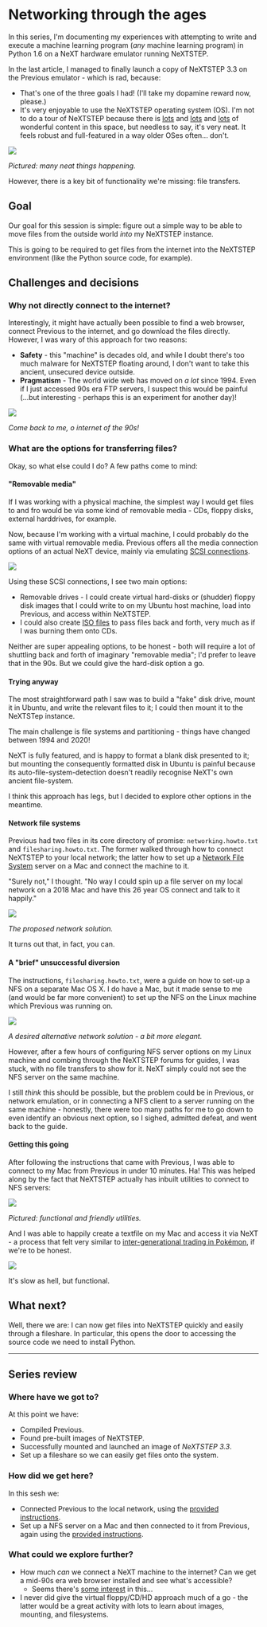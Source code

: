 # Networking through the ages

In this series, I'm documenting my experiences with attempting to write and execute a machine learning program (*any* machine learning program) in Python 1.6 on a NeXT hardware emulator running NeXTSTEP.

In the last article, I managed to finally launch a copy of NeXTSTEP 3.3 on the Previous emulator - which is rad, because:

* That's one of the three goals I had! (I'll take my dopamine reward now, please.)
* It's very enjoyable to use the NeXTSTEP operating system (OS). I'm not to do a tour of NeXTSTEP because there is [lots](https://www.youtube.com/watch?v=0sOyuiPtlok&t) and [lots](https://www.youtube.com/watch?v=TIrTh80Z8jw) and [lots](https://www.youtube.com/watch?v=tB0uqZTwZOE) of wonderful content in this space, but needless to say, it's very neat. It feels robust and full-featured in a way older OSes often... don't.

<img src="images-4/very-neat.png">

*Pictured: many neat things happening.*

However, there is a key bit of functionality we're missing: file transfers. 

## Goal

Our goal for this session is simple: figure out a simple way to be able to move files from the outside world *into* my NeXTSTEP instance. 

This is going to be required to get files from the internet into the NeXTSTEP environment (like the Python source code, for example).

## Challenges and decisions

### Why not directly connect to the internet?

Interestingly, it might have actually been possible to find a web browser, connect Previous to the internet, and go download the files directly. However, I was wary of this approach for two reasons:

* **Safety** - this "machine" is decades old, and while I doubt there's too much malware for NeXTSTEP floating around, I don't want to take this ancient, unsecured device outside.
* **Pragmatism** - The world wide web has moved on *a lot* since 1994. Even if I just accessed 90s era FTP servers, I suspect this would be painful (...but interesting - perhaps this is an experiment for another day)!

[<img src="images-4/veryoldinternet.jpg">](https://store.steampowered.com/app/844590/Hypnospace_Outlaw/)

*Come back to me, o internet of the 90s!*

### What are the options for transferring files?

Okay, so what else could I do? A few paths come to mind:

#### "Removable media" 

If I was working with a physical machine, the simplest way I would get files to and fro would be via some kind of removable media - CDs, floppy disks, external harddrives, for example.

Now, because I'm working with a virtual machine, I could probably do the same with virtual removable media. Previous offers all the media connection options of an actual NeXT device, mainly via emulating [SCSI connections](https://en.wikipedia.org/wiki/SCSI).

<img src="images-4/scsi-connections.png">

Using these SCSI connections, I see two main options:

* Removable drives - I could create virtual hard-disks or (shudder) floppy disk images that I could write to on my Ubuntu host machine, load into Previous, and access within NeXTSTEP.
* I could also create [ISO files](https://en.wikipedia.org/wiki/Optical_disc_image) to pass files back and forth, very much as if I was burning them onto CDs. 

Neither are super appealing options, to be honest - both will require a lot of shuttling back and forth of imaginary "removable media"; I'd prefer to leave that in the 90s. But we could give the hard-disk option a go.

#### Trying anyway

The most straightforward path I saw was to build a "fake" disk drive, mount it in Ubuntu, and write the relevant files to it; I could then mount it to the NeXTSTep instance. 

The main challenge is file systems and partitioning - things have changed between 1994 and 2020!

NeXT is fully featured, and is happy to format a blank disk presented to it; but mounting the consequently formatted disk in Ubuntu is painful because its auto-file-system-detection doesn't readily recognise NeXT's own ancient file-system. 

I think this approach has legs, but I decided to explore other options in the meantime.

#### **Network file systems** 

Previous had two files in its core directory of promise: `networking.howto.txt` and `filesharing.howto.txt`. The former walked through how to connect NeXTSTEP to your local network; the latter how to set up a [Network File System](https://en.wikipedia.org/wiki/Network_File_System) server on a Mac and connect the machine to it.

"Surely not," I thought. "No way I could spin up a file server on my local network on a 2018 Mac and have this 26 year OS connect and talk to it happily."

<img src="images-4/nfs-network.png">

*The proposed network solution.*

It turns out that, in fact, you can. 

#### A "brief" unsuccessful diversion

The instructions, `filesharing.howto.txt`, were a guide on how to set-up a NFS on a separate Mac OS X. I do have a Mac, but it made sense to me (and would be far more convenient) to set up the NFS on the Linux machine which Previous was running on.

<img src="images-4/desired-nfs-network.png">

*A desired alternative network solution - a bit more elegant.*

However, after a few hours of configuring NFS server options on my Linux machine and combing through the NeXTSTEP forums for guides, I was stuck, with no file transfers to show for it. NeXT simply could not see the NFS server on the same machine.

I still *think* this should be possible, but the problem could be in Previous, or network emulation, or in connecting a NFS client to a server running on the same machine - honestly, there were too many paths for me to go down to even identify an obvious next option, so I sighed, admitted defeat, and went back to the guide.

#### Getting this going 

After following the instructions that came with Previous, I was able to connect to my Mac from Previous in under 10 minutes. Ha! This was helped along by the fact that NeXTSTEP actually has inbuilt utilities to connect to NFS servers:

<img src="images-4/nfs-config.png">

*Pictured: functional and friendly utilities.*

And I was able to happily create a textfile on my Mac and access it via NeXT - a process that felt very similar to [inter-generational trading in Pokémon](https://bulbapedia.bulbagarden.net/wiki/Trade#Trading_between_game_generations), if we're to be honest.

<img src="images-4/nfs-working.png">

It's slow as hell, but functional.

## What next?

Well, there we are: I can now get files into NeXTSTEP quickly and easily through a fileshare. In particular, this opens the door to accessing the source code we need to install Python.

---

## Series review

### Where have we got to?

At this point we have:

* Compiled Previous.
* Found pre-built images of NeXTSTEP. 
* Successfully mounted and launched an image of *NeXTSTEP 3.3*.
* Set up a fileshare so we can easily get files onto the system.

### How did we get here?

In this sesh we:

* Connected Previous to the local network, using the [provided instructions](https://github.com/probonopd/previous/blob/master/networking.howto.txt).
* Set up a NFS server on a Mac and then connected to it from Previous, again using the [provided instructions](https://github.com/probonopd/previous/blob/master/filesharing.howto.txt).

### What could we explore further?

* How much *can* we connect a NeXT machine to the internet? Can we get a mid-90s era web browser installed and see what's accessible?
    * Seems there's [some interest](http://www.classiccmp.org/pipermail/cctalk/2015-November/015285.html) in this...
* I never did give the virtual floppy/CD/HD approach much of a go - the latter would be a great activity with lots to learn about images, mounting, and filesystems.